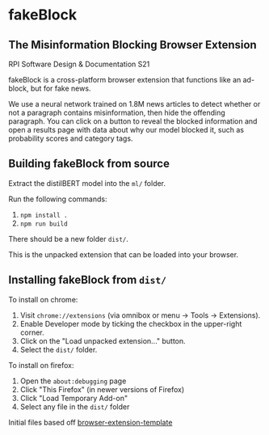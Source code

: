 # fakeBlock
## The Misinformation Blocking Browser Extension

RPI Software Design & Documentation S21

fakeBlock is a cross-platform browser extension that functions like an ad-block, but for fake news. 

We use a neural network trained on 1.8M news articles to detect whether or not a paragraph contains misinformation, then hide the offending paragraph.
You can click on a button to reveal the blocked information and open a results page with data about why our model blocked it, such as probability scores and category tags.


## Building fakeBlock from source
Extract the distilBERT model into the `ml/` folder.

Run the following commands:
 1. `npm install .`
 2. `npm run build`

There should be a new folder `dist/`. 

This is the unpacked extension that can be loaded into your browser. 

## Installing fakeBlock from `dist/`
To install on chrome:
 1. Visit `chrome://extensions` (via omnibox or menu -> Tools -> Extensions).
 2. Enable Developer mode by ticking the checkbox in the upper-right corner.
 3. Click on the "Load unpacked extension..." button.
 4. Select the `dist/` folder.

To install on firefox:
 1. Open the `about:debugging` page
 2. Click "This Firefox" (in newer versions of Firefox)
 3. Click "Load Temporary Add-on"
 4. Select any file in the `dist/` folder



Initial files based off [browser-extension-template](https://github.com/fregante/browser-extension-template)

